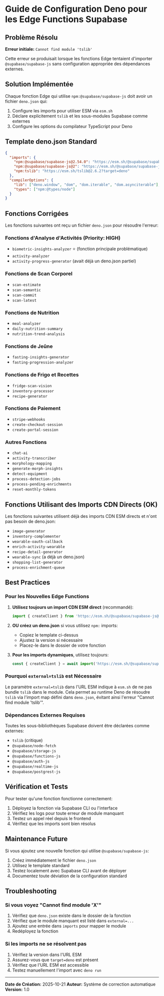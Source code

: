 # Guide de Configuration Deno pour les Edge Functions Supabase

## Problème Résolu

**Erreur initiale:** `Cannot find module 'tslib'`

Cette erreur se produisait lorsque les fonctions Edge tentaient d'importer `@supabase/supabase-js` sans configuration appropriée des dépendances externes.

## Solution Implémentée

Chaque fonction Edge qui utilise `npm:@supabase/supabase-js` doit avoir un fichier `deno.json` qui:

1. Configure les imports pour utiliser ESM via `esm.sh`
2. Déclare explicitement `tslib` et les sous-modules Supabase comme externes
3. Configure les options du compilateur TypeScript pour Deno

## Template deno.json Standard

```json
{
  "imports": {
    "npm:@supabase/supabase-js@2.54.0": "https://esm.sh/@supabase/supabase-js@2.54.0?target=deno&external=tslib,@supabase/node-fetch,@supabase/storage-js,@supabase/functions-js,@supabase/auth-js,@supabase/realtime-js,@supabase/postgrest-js",
    "npm:@supabase/supabase-js@2": "https://esm.sh/@supabase/supabase-js@2.54.0?target=deno&external=tslib,@supabase/node-fetch,@supabase/storage-js,@supabase/functions-js,@supabase/auth-js,@supabase/realtime-js,@supabase/postgrest-js",
    "npm:tslib": "https://esm.sh/tslib@2.6.2?target=deno"
  },
  "compilerOptions": {
    "lib": ["deno.window", "dom", "dom.iterable", "dom.asynciterable"],
    "types": ["npm:@types/node"]
  }
}
```

## Fonctions Corrigées

Les fonctions suivantes ont reçu un fichier `deno.json` pour résoudre l'erreur:

### Fonctions d'Analyse d'Activités (Priority: HIGH)
- `biometric-insights-analyzer` ⭐ (fonction principale problématique)
- `activity-analyzer`
- `activity-progress-generator` (avait déjà un deno.json partiel)

### Fonctions de Scan Corporel
- `scan-estimate`
- `scan-semantic`
- `scan-commit`
- `scan-latest`

### Fonctions de Nutrition
- `meal-analyzer`
- `daily-nutrition-summary`
- `nutrition-trend-analysis`

### Fonctions de Jeûne
- `fasting-insights-generator`
- `fasting-progression-analyzer`

### Fonctions de Frigo et Recettes
- `fridge-scan-vision`
- `inventory-processor`
- `recipe-generator`

### Fonctions de Paiement
- `stripe-webhooks`
- `create-checkout-session`
- `create-portal-session`

### Autres Fonctions
- `chat-ai`
- `activity-transcriber`
- `morphology-mapping`
- `generate-morph-insights`
- `detect-equipment`
- `process-detection-jobs`
- `process-pending-enrichments`
- `reset-monthly-tokens`

## Fonctions Utilisant des Imports CDN Directs (OK)

Les fonctions suivantes utilisent déjà des imports CDN ESM directs et n'ont pas besoin de deno.json:
- `image-generator`
- `inventory-complementer`
- `wearable-oauth-callback`
- `enrich-activity-wearable`
- `recipe-detail-generator`
- `wearable-sync` (a déjà un deno.json)
- `shopping-list-generator`
- `process-enrichment-queue`

## Best Practices

### Pour les Nouvelles Edge Functions

1. **Utilisez toujours un import CDN ESM direct** (recommandé):
   ```typescript
   import { createClient } from 'https://esm.sh/@supabase/supabase-js@2';
   ```

2. **OU créez un deno.json** si vous utilisez `npm:` imports:
   - Copiez le template ci-dessus
   - Ajustez la version si nécessaire
   - Placez-le dans le dossier de votre fonction

3. **Pour les imports dynamiques**, utilisez toujours:
   ```typescript
   const { createClient } = await import('https://esm.sh/@supabase/supabase-js@2.54.0');
   ```

### Pourquoi `external=tslib` est Nécessaire

Le paramètre `external=tslib` dans l'URL ESM indique à `esm.sh` de ne pas bundle `tslib` dans le module. Cela permet au runtime Deno de résoudre `tslib` via l'import map défini dans `deno.json`, évitant ainsi l'erreur "Cannot find module 'tslib'".

### Dépendances Externes Requises

Toutes les sous-bibliothèques Supabase doivent être déclarées comme externes:
- `tslib` (critique)
- `@supabase/node-fetch`
- `@supabase/storage-js`
- `@supabase/functions-js`
- `@supabase/auth-js`
- `@supabase/realtime-js`
- `@supabase/postgrest-js`

## Vérification et Tests

Pour tester qu'une fonction fonctionne correctement:

1. Déployez la fonction via Supabase CLI ou l'interface
2. Vérifiez les logs pour toute erreur de module manquant
3. Testez un appel réel depuis le frontend
4. Vérifiez que les imports sont bien résolus

## Maintenance Future

Si vous ajoutez une nouvelle fonction qui utilise `@supabase/supabase-js`:

1. Créez immédiatement le fichier `deno.json`
2. Utilisez le template standard
3. Testez localement avec Supabase CLI avant de déployer
4. Documentez toute déviation de la configuration standard

## Troubleshooting

### Si vous voyez "Cannot find module 'X'"

1. Vérifiez que `deno.json` existe dans le dossier de la fonction
2. Vérifiez que le module manquant est listé dans `external=...`
3. Ajoutez une entrée dans `imports` pour mapper le module
4. Redéployez la fonction

### Si les imports ne se résolvent pas

1. Vérifiez la version dans l'URL ESM
2. Assurez-vous que `target=deno` est présent
3. Vérifiez que l'URL ESM est accessible
4. Testez manuellement l'import avec `deno run`

---

**Date de Création:** 2025-10-21
**Auteur:** Système de correction automatique
**Version:** 1.0
